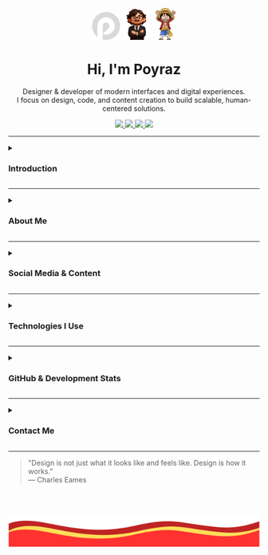 <p align="center">
  <img src="./logo.png" alt="Logo" width="56" height="56" />
  <img src="./avatar.png" alt="Avatar" width="64" height="64" />
  <img src="./onepiece.png" alt="Avatar" height="64" />
</p>

<h1 align="center">Hi, I'm Poyraz</h1>

<p align="center">
Designer & developer of modern interfaces and digital experiences.<br/>
I focus on design, code, and content creation to build scalable, human-centered solutions.
</p>

<p align="center">
  <a href="https://ui.poyrazavsever.com">
    <img src="https://img.shields.io/badge/UI--Kit-white?style=for-the-badge" height="28" />
  </a>
  <a href="https://status.poyrazavsever.com">
    <img src="https://img.shields.io/badge/Status-white?style=for-the-badge" height="28" />
  </a>
  <a href="https://freelance.poyrazavsever.com">
    <img src="https://img.shields.io/badge/Freelance-white?style=for-the-badge" height="28" />
  </a>
  <a href="./README-TR.md">
    <img src="https://img.shields.io/badge/View%20in%20Turkish-white?style=for-the-badge" height="28" />
  </a>
</p>

---

<details close>
<summary><h3>Introduction</h3></summary>

<p align="left">
I'm a multidisciplinary developer and designer specializing in full-stack development and UI/UX strategy.<br/>
My work combines design systems, performance optimization, and seamless user experiences — from idea to production.<br/>
I believe that great interfaces are built on both aesthetic sensitivity and technical precision.
</p>

</details>

---

<details close>
<summary><h3>About Me</h3></summary>

Hi, I'm **Poyraz Avsever** — a designer, developer, and content creator based in Türkiye.  
Since childhood, I've been fascinated by how digital experiences shape the world.  
That curiosity evolved into a career where I design, develop, and deliver scalable interfaces, interactive systems, and modern SaaS platforms.

My primary focus areas include:
- **UI/UX Design** – creating human-centered, consistent, and aesthetic interfaces  
- **Frontend Engineering** – building interactive and optimized web apps using Next.js & Tailwind CSS  
- **Backend Development** – designing scalable APIs with NestJS, Supabase, and PostgreSQL  
- **Content Creation** – producing educational and creative tech content for YouTube, Medium, and Instagram  

</details>

---

<details close>
<summary><h3>Social Media & Content</h3></summary>

**Professional**  
<a href="https://www.linkedin.com/in/poyrazavsever/" target="_blank">
<img src="https://img.shields.io/badge/LinkedIn-0077B5?style=for-the-badge&logo=linkedin&logoColor=white" height="24" />
</a>
<a href="https://www.behance.net/poyrazavsever" target="_blank">
<img src="https://img.shields.io/badge/Behance-1769ff?style=for-the-badge&logo=behance&logoColor=white" height="24" />
</a>
<a href="https://www.poyrazavsever.com/" target="_blank">
<img src="https://img.shields.io/badge/Website-0f9d58?style=for-the-badge&logo=google-chrome&logoColor=white" height="24" />
</a>

**Content & Blog**  
<a href="https://medium.com/@poyrazavsever" target="_blank">
<img src="https://img.shields.io/badge/Medium-12100E?style=for-the-badge&logo=medium&logoColor=white" height="24" />
</a>
<a href="http://youtube.com/@poyrazavsever" target="_blank">
<img src="https://img.shields.io/badge/YouTube%20(Poyraz%20Avsever)-FF0000?style=for-the-badge&logo=youtube&logoColor=white" height="24" />
</a>
<a href="https://www.instagram.com/poyraz_avsever/" target="_blank">
<img src="https://img.shields.io/badge/Instagram%20(Poyraz%20Avsever)-E4405F?style=for-the-badge&logo=instagram&logoColor=white" height="24" />
</a>

**Social**  
<a href="https://www.instagram.com/poyraz_ui/" target="_blank">
<img src="https://img.shields.io/badge/Instagram%20(Pavori)-E4405F?style=for-the-badge&logo=instagram&logoColor=white" height="24" />
</a>

**Support**  
<a href="https://www.buymeacoffee.com/poyrazavsever" target="_blank">
<img src="https://img.shields.io/badge/Buy%20Me%20a%20Coffee-FFDD00?style=for-the-badge&logo=buy-me-a-coffee&logoColor=black" height="24" />
</a>

</details>

---

<details close>
<summary><h3>Technologies I Use</h3></summary>

_(All icons from [skillicons.dev](https://skillicons.dev))_

#### Languages & Frontend

<img src="https://skillicons.dev/icons?i=js,ts,html,css,sass,tailwind,bootstrap,materialui,react,nextjs,vue,nuxtjs,svelte,redux,pug" height="32" />

#### Backend & Databases

<img src="https://skillicons.dev/icons?i=nodejs,express,nestjs,fastapi,firebase,supabase,sqlite,mysql,postgres,mongodb" height="32" />

#### Tools, Platforms & Design

<img src="https://skillicons.dev/icons?i=figma,xd,ps,ai,sketchup,vercel,git,gitlab,github,vscode,visualstudio,postman" height="32" />

</details>

---

<details>
<summary><h3>GitHub & Development Stats</h3></summary>

**General GitHub Activity**  
<img src="https://github-readme-stats.vercel.app/api?username=poyrazavsever&show_icons=true&theme=city_lights&count_private=true&hide_border=false" height="150" />

**Top Languages**  
<img src="https://github-readme-stats.vercel.app/api/top-langs?username=poyrazavsever&layout=compact&theme=city_lights&hide_border=false&card_width=320&langs_count=10&custom_title=Top%20Languages" height="150" />

**Contribution Streaks**  
<img src="https://streak-stats.demolab.com?user=poyrazavsever&theme=city_lights&hide_border=false&mode=daily" height="150" />

**Profile Summary Cards**  
<img src="https://github-profile-summary-cards.vercel.app/api/cards/profile-details?username=poyrazavsever&theme=github_dark" height="150" />  
<img src="https://github-profile-summary-cards.vercel.app/api/cards/repos-per-language?username=poyrazavsever&theme=github_dark" height="150" />  
<img src="https://github-profile-summary-cards.vercel.app/api/cards/most-commit-language?username=poyrazavsever&theme=github_dark" height="150" />  
<img src="https://github-profile-summary-cards.vercel.app/api/cards/stats?username=poyrazavsever&theme=github_dark" height="150" />

**Achievements & Highlights**  
<img src="https://github-profile-trophy.vercel.app/?username=poyrazavsever&theme=onestar&column=6&margin-w=8&margin-h=8" height="130" />

**Productivity Overview**  
<img src="https://github-readme-activity-graph.vercel.app/graph?username=poyrazavsever&theme=github-dark" height="250" />

</details>

---

<details close>
<summary><h3>Contact Me</h3></summary>

For collaborations, projects, or any inquiries:  
📧 **poyrazavsever@gmail.com**

I’m always open to meaningful collaborations that combine **design**, **technology**, and **storytelling**.  
Let’s build something remarkable together.

</details>

---

> "Design is not just what it looks like and feels like. Design is how it works."  
> — Charles Eames

<br /> <br/>

<img src="./alt2.png" width="100%" height="64"/>

